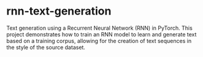 # rnn-text-generation
Text generation using a Recurrent Neural Network (RNN) in PyTorch. This project demonstrates how to train an RNN model to learn and generate text based on a training corpus, allowing for the creation of text sequences in the style of the source dataset.
